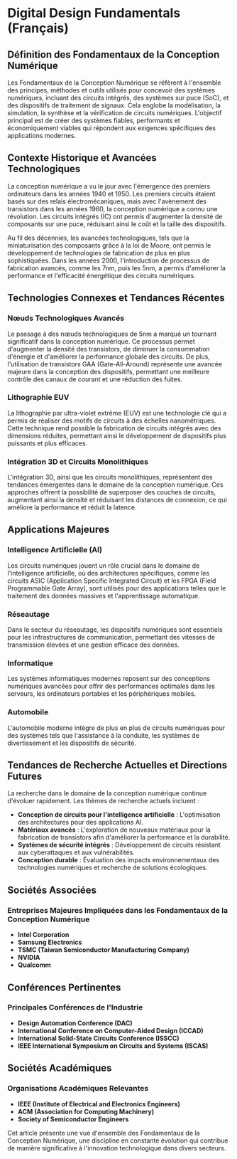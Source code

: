 # Digital Design Fundamentals (Français)

## Définition des Fondamentaux de la Conception Numérique

Les Fondamentaux de la Conception Numérique se réfèrent à l'ensemble des principes, méthodes et outils utilisés pour concevoir des systèmes numériques, incluant des circuits intégrés, des systèmes sur puce (SoC), et des dispositifs de traitement de signaux. Cela englobe la modélisation, la simulation, la synthèse et la vérification de circuits numériques. L'objectif principal est de créer des systèmes fiables, performants et économiquement viables qui répondent aux exigences spécifiques des applications modernes.

## Contexte Historique et Avancées Technologiques

La conception numérique a vu le jour avec l'émergence des premiers ordinateurs dans les années 1940 et 1950. Les premiers circuits étaient basés sur des relais électromécaniques, mais avec l'avènement des transistors dans les années 1960, la conception numérique a connu une révolution. Les circuits intégrés (IC) ont permis d'augmenter la densité de composants sur une puce, réduisant ainsi le coût et la taille des dispositifs.

Au fil des décennies, les avancées technologiques, tels que la miniaturisation des composants grâce à la loi de Moore, ont permis le développement de technologies de fabrication de plus en plus sophistiquées. Dans les années 2000, l'introduction de processus de fabrication avancés, comme les 7nm, puis les 5nm, a permis d'améliorer la performance et l'efficacité énergétique des circuits numériques. 

## Technologies Connexes et Tendances Récentes

### Nœuds Technologiques Avancés

Le passage à des nœuds technologiques de 5nm a marqué un tournant significatif dans la conception numérique. Ce processus permet d'augmenter la densité des transistors, de diminuer la consommation d'énergie et d'améliorer la performance globale des circuits. De plus, l'utilisation de transistors GAA (Gate-All-Around) représente une avancée majeure dans la conception des dispositifs, permettant une meilleure contrôle des canaux de courant et une réduction des fuites.

### Lithographie EUV

La lithographie par ultra-violet extrême (EUV) est une technologie clé qui a permis de réaliser des motifs de circuits à des échelles nanométriques. Cette technique rend possible la fabrication de circuits intégrés avec des dimensions réduites, permettant ainsi le développement de dispositifs plus puissants et plus efficaces.

### Intégration 3D et Circuits Monolithiques

L'intégration 3D, ainsi que les circuits monolithiques, représentent des tendances émergentes dans le domaine de la conception numérique. Ces approches offrent la possibilité de superposer des couches de circuits, augmentant ainsi la densité et réduisant les distances de connexion, ce qui améliore la performance et réduit la latence.

## Applications Majeures

### Intelligence Artificielle (AI)

Les circuits numériques jouent un rôle crucial dans le domaine de l'intelligence artificielle, où des architectures spécifiques, comme les circuits ASIC (Application Specific Integrated Circuit) et les FPGA (Field Programmable Gate Array), sont utilisés pour des applications telles que le traitement des données massives et l'apprentissage automatique.

### Réseautage

Dans le secteur du réseautage, les dispositifs numériques sont essentiels pour les infrastructures de communication, permettant des vitesses de transmission élevées et une gestion efficace des données.

### Informatique

Les systèmes informatiques modernes reposent sur des conceptions numériques avancées pour offrir des performances optimales dans les serveurs, les ordinateurs portables et les périphériques mobiles.

### Automobile

L'automobile moderne intègre de plus en plus de circuits numériques pour des systèmes tels que l'assistance à la conduite, les systèmes de divertissement et les dispositifs de sécurité.

## Tendances de Recherche Actuelles et Directions Futures

La recherche dans le domaine de la conception numérique continue d'évoluer rapidement. Les thèmes de recherche actuels incluent :

- **Conception de circuits pour l'intelligence artificielle** : L'optimisation des architectures pour des applications AI.
- **Matériaux avancés** : L'exploration de nouveaux matériaux pour la fabrication de transistors afin d'améliorer la performance et la durabilité.
- **Systèmes de sécurité intégrés** : Développement de circuits résistant aux cyberattaques et aux vulnérabilités.
- **Conception durable** : Évaluation des impacts environnementaux des technologies numériques et recherche de solutions écologiques.

## Sociétés Associées

### Entreprises Majeures Impliquées dans les Fondamentaux de la Conception Numérique

- **Intel Corporation**
- **Samsung Electronics**
- **TSMC (Taiwan Semiconductor Manufacturing Company)**
- **NVIDIA**
- **Qualcomm**

## Conférences Pertinentes

### Principales Conférences de l'Industrie

- **Design Automation Conference (DAC)**
- **International Conference on Computer-Aided Design (ICCAD)**
- **International Solid-State Circuits Conference (ISSCC)**
- **IEEE International Symposium on Circuits and Systems (ISCAS)**

## Sociétés Académiques

### Organisations Académiques Relevantes

- **IEEE (Institute of Electrical and Electronics Engineers)**
- **ACM (Association for Computing Machinery)**
- **Society of Semiconductor Engineers**

Cet article présente une vue d'ensemble des Fondamentaux de la Conception Numérique, une discipline en constante évolution qui contribue de manière significative à l'innovation technologique dans divers secteurs.